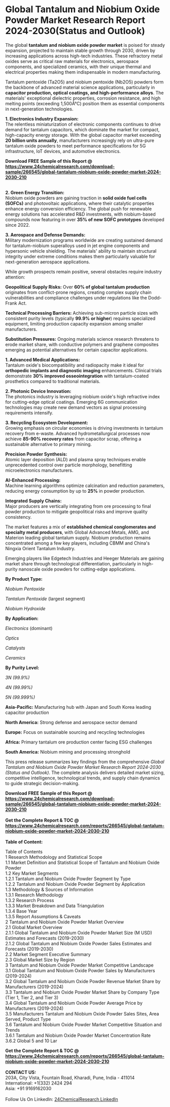 <h1>Global Tantalum and Niobium Oxide Powder Market Research Report 2024-2030(Status and Outlook)</h1><p>The global <strong>tantalum and niobium oxide powder market</strong> is poised for steady expansion, projected to maintain stable growth through 2030, driven by increasing applications across high-tech industries. These refractory metal oxides serve as critical raw materials for electronics, aerospace components, and specialized ceramics, with their unique thermal and electrical properties making them indispensable in modern manufacturing.</p><p>Tantalum pentoxide (Ta2O5) and niobium pentoxide (Nb2O5) powders form the backbone of advanced material science applications, particularly in <strong>capacitor production, optical coatings, and high-performance alloys</strong>. The materials' exceptional dielectric properties, corrosion resistance, and high melting points (exceeding 1,500Â°C) position them as essential components in next-generation technologies.</p><p><strong>1. Electronics Industry Expansion:</strong><br>
The relentless miniaturization of electronic components continues to drive demand for tantalum capacitors, which dominate the market for compact, high-capacity energy storage. With the global capacitor market exceeding <strong>20 billion units annually</strong>, manufacturers increasingly rely on ultra-pure tantalum oxide powders to meet performance specifications for 5G infrastructure, IoT devices, and automotive electronics.</p><div><b>Download FREE Sample of this Report @ 
            <a href="https://www.24chemicalresearch.com/download-sample/266545/global-tantalum-niobium-oxide-powder-market-2024-2030-210">
            https://www.24chemicalresearch.com/download-sample/266545/global-tantalum-niobium-oxide-powder-market-2024-2030-210</a></b></div><br><p><strong>2. Green Energy Transition:</strong><br>
Niobium oxide powders are gaining traction in <strong>solid oxide fuel cells (SOFCs)</strong> and photovoltaic applications, where their catalytic properties enhance energy conversion efficiency. The global push for renewable energy solutions has accelerated R&amp;D investments, with niobium-based compounds now featuring in over <strong>35% of new SOFC prototypes</strong> developed since 2022.</p><p><strong>3. Aerospace and Defense Demands:</strong><br>
Military modernization programs worldwide are creating sustained demand for tantalum-niobium superalloys used in jet engine components and hypersonic vehicle shielding. The materials' ability to maintain structural integrity under extreme conditions makes them particularly valuable for next-generation aerospace applications.</p><p>While growth prospects remain positive, several obstacles require industry attention:</p><p><strong>Geopolitical Supply Risks:</strong> Over <strong>60% of global tantalum production</strong> originates from conflict-prone regions, creating complex supply chain vulnerabilities and compliance challenges under regulations like the Dodd-Frank Act.</p><p><strong>Technical Processing Barriers:</strong> Achieving sub-micron particle sizes with consistent purity levels (typically <strong>99.9% or higher</strong>) requires specialized equipment, limiting production capacity expansion among smaller manufacturers.</p><p><strong>Substitution Pressures:</strong> Ongoing materials science research threatens to erode market share, with conductive polymers and graphene composites emerging as potential alternatives for certain capacitor applications.</p><p><strong>1. Advanced Medical Applications:</strong><br>
Tantalum oxide's biocompatibility and radiopacity make it ideal for <strong>orthopedic implants and diagnostic imaging</strong> enhancements. Clinical trials demonstrate <strong>30% improved osseointegration</strong> with tantalum-coated prosthetics compared to traditional materials.</p><p><strong>2. Photonic Device Innovation:</strong><br>
The photonics industry is leveraging niobium oxide's high refractive index for cutting-edge optical coatings. Emerging 6G communication technologies may create new demand vectors as signal processing requirements intensify.</p><p><strong>3. Recycling Ecosystem Development:</strong><br>
Growing emphasis on circular economies is driving investments in tantalum recovery from e-waste. Advanced hydrometallurgical processes now achieve <strong>85-90% recovery rates</strong> from capacitor scrap, offering a sustainable alternative to primary mining.</p><p><strong>Precision Powder Synthesis:</strong><br>
    Atomic layer deposition (ALD) and plasma spray techniques enable unprecedented control over particle morphology, benefitting microelectronics manufacturers.</p><p><strong>AI-Enhanced Processing:</strong><br>
    Machine learning algorithms optimize calcination and reduction parameters, reducing energy consumption by up to <strong>25%</strong> in powder production.</p><p><strong>Integrated Supply Chains:</strong><br>
    Major producers are vertically integrating from ore processing to final powder production to mitigate geopolitical risks and improve quality consistency.</p><p>The market features a mix of <strong>established chemical conglomerates and specialty metal producers</strong>, with Global Advanced Metals, AMG, and Materion leading global tantalum supply. Niobium production remains concentrated among a few key players, including CBMM and China's Ningxia Orient Tantalum Industry.</p><p>Emerging players like Edgetech Industries and Heeger Materials are gaining market share through technological differentiation, particularly in high-purity nanoscale oxide powders for cutting-edge applications.</p><p><strong>By Product Type:</strong></p><p><em>Niobium Pentoxide</em></p><p><em>Tantalum Pentoxide</em> (largest segment)</p><p><em>Niobium Hydroxide</em></p><p><strong>By Application:</strong></p><p><em>Electronics</em> (dominant)</p><p><em>Optics</em></p><p><em>Catalysts</em></p><p><em>Ceramics</em></p><p><strong>By Purity Level:</strong></p><p><em>3N (99.9%)</em></p><p><em>4N (99.99%)</em></p><p><em>5N (99.999%)</em></p><p><strong>Asia-Pacific:</strong> Manufacturing hub with Japan and South Korea leading capacitor production</p><p><strong>North America:</strong> Strong defense and aerospace sector demand</p><p><strong>Europe:</strong> Focus on sustainable sourcing and recycling technologies</p><p><strong>Africa:</strong> Primary tantalum ore production center facing ESG challenges</p><p><strong>South America:</strong> Niobium mining and processing stronghold</p><p>This press release summarizes key findings from the comprehensive <em>Global Tantalum and Niobium Oxide Powder Market Research Report 2024-2030 (Status and Outlook)</em>. The complete analysis delivers detailed market sizing, competitive intelligence, technological trends, and supply chain dynamics to guide strategic decision-making.</p><div><b>Download FREE Sample of this Report @ 
            <a href="https://www.24chemicalresearch.com/download-sample/266545/global-tantalum-niobium-oxide-powder-market-2024-2030-210">
            https://www.24chemicalresearch.com/download-sample/266545/global-tantalum-niobium-oxide-powder-market-2024-2030-210</a></b></div><br><div><b>Get the Complete Report & TOC @ 
            <a href="https://www.24chemicalresearch.com/reports/266545/global-tantalum-niobium-oxide-powder-market-2024-2030-210">
            https://www.24chemicalresearch.com/reports/266545/global-tantalum-niobium-oxide-powder-market-2024-2030-210</a></b></div><br>
            <b>Table of Content:</b><p>Table of Contents<br />
1 Research Methodology and Statistical Scope<br />
1.1 Market Definition and Statistical Scope of Tantalum and Niobium Oxide Powder<br />
1.2 Key Market Segments<br />
1.2.1 Tantalum and Niobium Oxide Powder Segment by Type<br />
1.2.2 Tantalum and Niobium Oxide Powder Segment by Application<br />
1.3 Methodology & Sources of Information<br />
1.3.1 Research Methodology<br />
1.3.2 Research Process<br />
1.3.3 Market Breakdown and Data Triangulation<br />
1.3.4 Base Year<br />
1.3.5 Report Assumptions & Caveats<br />
2 Tantalum and Niobium Oxide Powder Market Overview<br />
2.1 Global Market Overview<br />
2.1.1 Global Tantalum and Niobium Oxide Powder Market Size (M USD) Estimates and Forecasts (2019-2030)<br />
2.1.2 Global Tantalum and Niobium Oxide Powder Sales Estimates and Forecasts (2019-2030)<br />
2.2 Market Segment Executive Summary<br />
2.3 Global Market Size by Region<br />
3 Tantalum and Niobium Oxide Powder Market Competitive Landscape<br />
3.1 Global Tantalum and Niobium Oxide Powder Sales by Manufacturers (2019-2024)<br />
3.2 Global Tantalum and Niobium Oxide Powder Revenue Market Share by Manufacturers (2019-2024)<br />
3.3 Tantalum and Niobium Oxide Powder Market Share by Company Type (Tier 1, Tier 2, and Tier 3)<br />
3.4 Global Tantalum and Niobium Oxide Powder Average Price by Manufacturers (2019-2024)<br />
3.5 Manufacturers Tantalum and Niobium Oxide Powder Sales Sites, Area Served, Product Type<br />
3.6 Tantalum and Niobium Oxide Powder Market Competitive Situation and Trends<br />
3.6.1 Tantalum and Niobium Oxide Powder Market Concentration Rate<br />
3.6.2 Global 5 and 10 Lar</p><div><b>Get the Complete Report & TOC @ 
            <a href="https://www.24chemicalresearch.com/reports/266545/global-tantalum-niobium-oxide-powder-market-2024-2030-210">
            https://www.24chemicalresearch.com/reports/266545/global-tantalum-niobium-oxide-powder-market-2024-2030-210</a></b></div><br><b>CONTACT US:</b><br>
            203A, City Vista, Fountain Road, Kharadi, Pune, India - 411014<br>
            International: +1(332) 2424 294<br>
            Asia: +91 9169162030 <br><br>
            Follow Us On LinkedIn: <a href="https://www.linkedin.com/company/24chemicalresearch/">24ChemicalResearch LinkedIn</a>